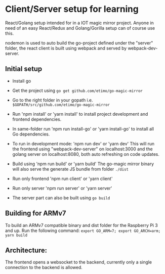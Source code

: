 # Client/Server setup for learning

React/Golang setup intended for in a IOT magic mirror project.
Anyone in need of an easy React/Redux and Golang/Gorilla setup can of course use this.

nodemon is used to auto build the go-project defined under the "server" folder, the
react client is built using webpack and served by webpack-dev-server.

## Initial setup

- Install go
- Get the project using `go get github.com/etimo/go-magic-mirror`
- Go to the right folder in your gopath i.e. `$GOPATH/src/github.com/etimo/go-magic-mirror`
- Run 'npm install' or 'yarn install' to install project development and frontend dependencies.
- In same-folder run 'npm run install-go' or 'yarn install-go' to install all Go dependencies.
- To run in development mode: 'npm run dev' or 'yarn dev'
This will run the frontend using "webpack-dev-server" on localhost:3000 and the golang server on localhost:8080, both auto refreshing on code updates.

- Build using 'npm run build' or 'yarn build'
  The go-magic mirror binary will also serve the generate JS bundle from folder `./dist`
- Run only frontend 'npm run client' or 'yarn client'
- Run only server 'npm run server' or 'yarn server'
- The server part can also be built using `go build`

## Building for ARMv7
To build an ARMv7 compatible binary and dist folder for the Raspberry Pi 3 and up. Run the following command:
`export GO_ARM=7; export GO_ARCH=arm; yarn build`
## Architecture:

The frontend opens a websocket to the backend, currently only a single connection to the backend is allowed.


